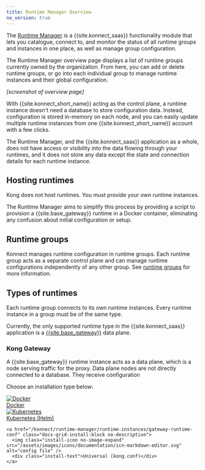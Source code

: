 ```yaml
---
title: Runtime Manager Overview
no_version: true
---
```


The [Runtime Manager](https://konnect.konghq.com/runtime-manager)
is a {{site.konnect_saas}} functionality module
that lets you catalogue, connect to, and monitor the status of all runtime
groups and instances in one place, as well as manage group configuration.

The Runtime Manager overview page displays a list of
runtime groups currently owned by the organization. From here, you can add or
delete runtime groups, or go into each individual group to manage runtime
instances and their global configuration.

_[screenshot of overview page]_

With {{site.konnect_short_name}} acting as the control plane, a runtime instance
doesn't need a database to store configuration data. Instead, configuration
is stored in-memory on each node, and you can easily update multiple runtime
instances from one {{site.konnect_short_name}} account with a few clicks.

The Runtime Manager, and the {{site.konnect_saas}} application as
a whole, does not have access or visibility into the data flowing through your
runtimes, and it does not store any data except the state and connection details
for each runtime instance.

## Hosting runtimes

Kong does not host runtimes. You must provide your own runtime
instances.

The Runtime Manager aims to simplify this process by providing a
script to provision a {{site.base_gateway}} runtime in a Docker container,
eliminating any confusion about initial configuration or setup.

## Runtime groups

Konnect manages runtime configuration in runtime groups. Each runtime group acts
as a separate control plane and can manage runtime configurations independently
of any other group. See [runtime groups](/konnect/configure/runtime-manager/runtime-groups)
for more information.

## Types of runtimes

Each runtime group connects to its own runtime instances. Every runtime instance
in a group must be of the same type.

Currently, the only supported runtime type in the
{{site.konnect_saas}} application is a [{{site.base_gateway}}](/gateway/)
data plane.

### Kong Gateway

A {{site.base_gateway}} runtime instance acts as a data plane, which is a node
serving traffic for the proxy. Data plane nodes are not directly connected
to a database. They receive configuration


Choose an installation type below:

<div class="docs-grid-install">

  <a href="/konnect/runtime-manager/runtime-instances/gateway-runtime-docker" class="docs-grid-install-block no-description">
    <img class="install-icon no-image-expand" src="https://doc-assets.konghq.com/install-logos/docker.png" alt="Docker" />
    <div class="install-text">Docker</div>
  </a>

  <a href="/konnect/runtime-manager/runtime-instances/gateway-runtime-kubernetes" class="docs-grid-install-block no-description">
    <img class="install-icon no-image-expand" src="/assets/images/icons/documentation/kubernetes-logo.png" alt="Kubernetes" />
    <div class="install-text">Kubernetes (Helm)</div>
  </a>

    <a href="/konnect/runtime-manager/runtime-instances/gateway-runtime-conf" class="docs-grid-install-block no-description">
      <img class="install-icon no-image-expand" src="/assets/images/icons/documentation/icn-markdown-editor.svg" alt="config file" />
      <div class="install-text">Universal (kong.conf)</div>
    </a>

</div>
